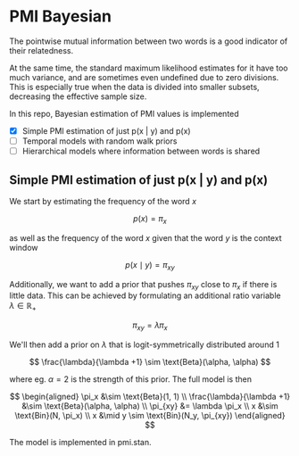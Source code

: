 # PMI Bayesian

The pointwise mutual information between two words is a good indicator of their relatedness.

At the same time, the standard maximum likelihood estimates for it have too much variance, and are sometimes even undefined due to zero divisions. This is especially true when the data is divided into smaller subsets, decreasing the effective sample size.

In this repo, Bayesian estimation of PMI values is implemented

- [x] Simple PMI estimation of just p(x | y) and p(x)
- [ ] Temporal models with random walk priors
- [ ] Hierarchical models where information between words is shared

## Simple PMI estimation of just p(x | y) and p(x)

We start by estimating the frequency of the word $x$

$$
p(x) = \pi_x
$$

as well as the frequency of the word $x$ given that the word $y$ is the context window

$$
p(x \mid y) = \pi_{xy}
$$

Additionally, we want to add a prior that pushes $\pi_{xy}$ close to $\pi_{x}$ if there is little data. This can be achieved by formulating an additional ratio variable $\lambda \in \mathbb R_+$

$$
\pi_{xy} = \lambda \pi_x
$$

We'll then add a prior on $\lambda$ that is logit-symmetrically distributed around $1$

$$
\frac{\lambda}{\lambda +1} \sim \text{Beta}(\alpha, \alpha)
$$

where eg. $\alpha=2$ is the strength of this prior. The full model is then

$$
\begin{aligned}
\pi_x &\sim \text{Beta}(1, 1) \\
\frac{\lambda}{\lambda +1} &\sim \text{Beta}(\alpha, \alpha) \\
\pi_{xy} &= \lambda \pi_x \\
x &\sim \text{Bin}(N, \pi_x) \\
x &\mid y \sim \text{Bin}(N_y, \pi_{xy})
\end{aligned}
$$

The model is implemented in pmi.stan.